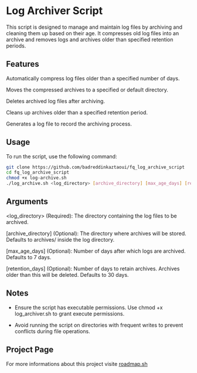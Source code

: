 # Log Archiver Script

This script is designed to manage and maintain log files by archiving and cleaning them up based on their age. It compresses old log files into an archive and removes logs and archives older than specified retention periods.

## Features

Automatically compress log files older than a specified number of days.

Moves the compressed archives to a specified or default directory.

Deletes archived log files after archiving.

Cleans up archives older than a specified retention period.

Generates a log file to record the archiving process.

## Usage

To run the script, use the following command:

```bash
git clone https://github.com/badreddinkaztaoui/fq_log_archive_script
cd fq_log_archive_script
chmod +x log-archive.sh
./log_archive.sh <log_directory> [archive_directory] [max_age_days] [retention_days]
```

## Arguments

<log_directory> (Required): The directory containing the log files to be archived.

[archive_directory] (Optional): The directory where archives will be stored. Defaults to archives/ inside the log directory.

[max_age_days] (Optional): Number of days after which logs are archived. Defaults to 7 days.

[retention_days] (Optional): Number of days to retain archives. Archives older than this will be deleted. Defaults to 30 days.

## Notes

- Ensure the script has executable permissions. Use chmod +x log_archiver.sh to grant execute permissions.

- Avoid running the script on directories with frequent writes to prevent conflicts during file operations.

## Project Page

For more informations about this project visite [roadmap.sh]([https://roadmap.sh/projects/log-archive-tool])
